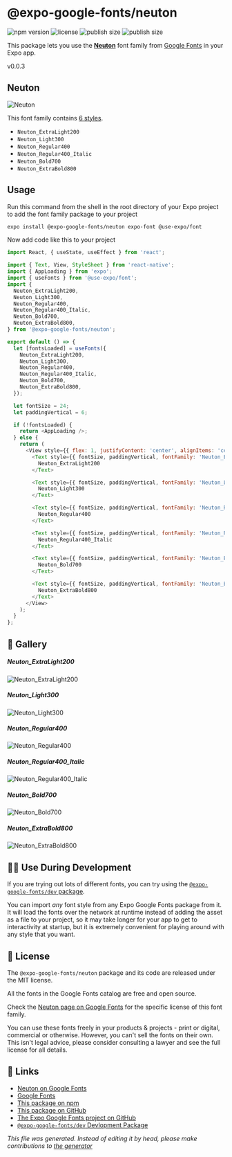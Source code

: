 # @expo-google-fonts/neuton

![npm version](https://flat.badgen.net/npm/v/@expo-google-fonts/neuton)
![license](https://flat.badgen.net/github/license/expo/google-fonts)
![publish size](https://flat.badgen.net/packagephobia/install/@expo-google-fonts/neuton)
![publish size](https://flat.badgen.net/packagephobia/publish/@expo-google-fonts/neuton)

This package lets you use the [**Neuton**](https://fonts.google.com/specimen/Neuton) font family from [Google Fonts](https://fonts.google.com/) in your Expo app.

v0.0.3

## Neuton

![Neuton](./font-family.png)

This font family contains [6 styles](#gallery).

- `Neuton_ExtraLight200`
- `Neuton_Light300`
- `Neuton_Regular400`
- `Neuton_Regular400_Italic`
- `Neuton_Bold700`
- `Neuton_ExtraBold800`

## Usage

Run this command from the shell in the root directory of your Expo project to add the font family package to your project
```sh
expo install @expo-google-fonts/neuton expo-font @use-expo/font
```

Now add code like this to your project
```js
import React, { useState, useEffect } from 'react';

import { Text, View, StyleSheet } from 'react-native';
import { AppLoading } from 'expo';
import { useFonts } from '@use-expo/font';
import {
  Neuton_ExtraLight200,
  Neuton_Light300,
  Neuton_Regular400,
  Neuton_Regular400_Italic,
  Neuton_Bold700,
  Neuton_ExtraBold800,
} from '@expo-google-fonts/neuton';

export default () => {
  let [fontsLoaded] = useFonts({
    Neuton_ExtraLight200,
    Neuton_Light300,
    Neuton_Regular400,
    Neuton_Regular400_Italic,
    Neuton_Bold700,
    Neuton_ExtraBold800,
  });

  let fontSize = 24;
  let paddingVertical = 6;

  if (!fontsLoaded) {
    return <AppLoading />;
  } else {
    return (
      <View style={{ flex: 1, justifyContent: 'center', alignItems: 'center' }}>
        <Text style={{ fontSize, paddingVertical, fontFamily: 'Neuton_ExtraLight200' }}>
          Neuton_ExtraLight200
        </Text>

        <Text style={{ fontSize, paddingVertical, fontFamily: 'Neuton_Light300' }}>
          Neuton_Light300
        </Text>

        <Text style={{ fontSize, paddingVertical, fontFamily: 'Neuton_Regular400' }}>
          Neuton_Regular400
        </Text>

        <Text style={{ fontSize, paddingVertical, fontFamily: 'Neuton_Regular400_Italic' }}>
          Neuton_Regular400_Italic
        </Text>

        <Text style={{ fontSize, paddingVertical, fontFamily: 'Neuton_Bold700' }}>
          Neuton_Bold700
        </Text>

        <Text style={{ fontSize, paddingVertical, fontFamily: 'Neuton_ExtraBold800' }}>
          Neuton_ExtraBold800
        </Text>
      </View>
    );
  }
};

```

## 🔡 Gallery

##### Neuton_ExtraLight200
![Neuton_ExtraLight200](./52a1f786965c5e1a5ddb72c3453133e67248c6daa74320a01e034161e4476a0f.ttf.png)

##### Neuton_Light300
![Neuton_Light300](./ff0297b52f6d34d72fb14e197dd0504d57fdb2769b98619facc41590e900c8e9.ttf.png)

##### Neuton_Regular400
![Neuton_Regular400](./2147893351f8ace96b011dcc7c1c826ba84daac170ed6538e0456e5ed8ffe947.ttf.png)

##### Neuton_Regular400_Italic
![Neuton_Regular400_Italic](./8be52f34f889303ed24d24ec94bc56c8fb7130049db10eb3983aab619a05bcb5.ttf.png)

##### Neuton_Bold700
![Neuton_Bold700](./1c83bf4d18e666ffe37bb75b7005b9ad99f4166347cbce93e1f798c45954f87e.ttf.png)

##### Neuton_ExtraBold800
![Neuton_ExtraBold800](./2ccde11ee55979183e280ea4860ec28e4fd88da81c66a8eee82963c4fe2befca.ttf.png)


## 👩‍💻 Use During Development

If you are trying out lots of different fonts, you can try using the [`@expo-google-fonts/dev` package](https://github.com/expo/google-fonts/tree/master/font-packages/dev#readme).

You can import *any* font style from any Expo Google Fonts package from it. It will load the fonts
over the network at runtime instead of adding the asset as a file to your project, so it may take longer
for your app to get to interactivity at startup, but it is extremely convenient
for playing around with any style that you want.

## 📖 License

The `@expo-google-fonts/neuton` package and its code are released under the MIT license.

All the fonts in the Google Fonts catalog are free and open source.

Check the [Neuton page on Google Fonts](https://fonts.google.com/specimen/Neuton) for the specific license of this font family.

You can use these fonts freely in your products & projects - print or digital, commercial or otherwise. However, you can't sell the fonts on their own. This isn't legal advice, please consider consulting a lawyer and see the full license for all details.

## 🔗 Links

- [Neuton on Google Fonts](https://fonts.google.com/specimen/Neuton)
- [Google Fonts](https://fonts.google.com/)
- [This package on npm](https://www.npmjs.com/package/@expo-google-fonts/neuton)
- [This package on GitHub](https://github.com/expo/google-fonts/tree/master/font-packages/neuton)
- [The Expo Google Fonts project on GitHub](https://github.com/expo/google-fonts)
- [`@expo-google-fonts/dev` Devlopment Package](https://github.com/expo/google-fonts/tree/master/font-packages/dev)


*This file was generated. Instead of editing it by head, please make contributions to [the generator](https://github.com/expo/google-fonts/tree/master/packages/generator)*
